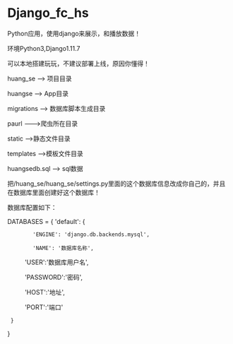 # Django_fc_hs
Python应用，使用django来展示，和播放数据！

环境Python3,Django1.11.7

可以本地搭建玩玩，不建议部署上线，原因你懂得！

huang_se -->  项目目录     

huangse --> App目录

migrations --> 数据库脚本生成目录

paurl --->爬虫所在目录

static -->静态文件目录

templates -->模板文件目录

huangsedb.sql --> sql数据

把/huang_se/huang_se/settings.py里面的这个数据库信息改成你自己的，并且在数据库里面创建好这个数据库！

数据库配置如下：

DATABASES = {
    'default': {
    
            'ENGINE': 'django.db.backends.mysql',
            
            'NAME': '数据库名称',
            
            'USER':'数据库用户名',
            
            'PASSWORD':'密码',
            
            'HOST':'地址',
            
            'PORT':'端口'
            
     }   
}
